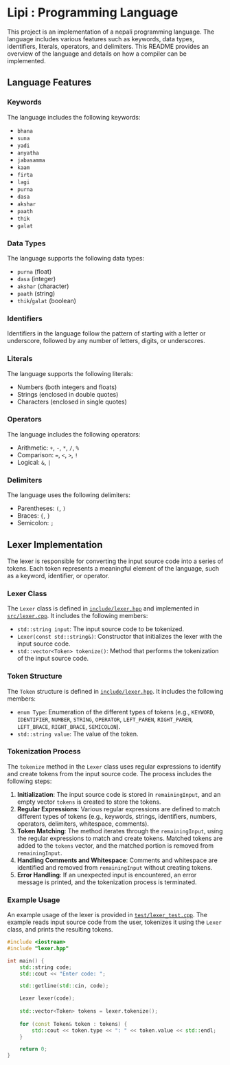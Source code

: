 # Lipi : Programming Language

This project is an implementation of a nepali programming language. The language includes various features such as keywords, data types, identifiers, literals, operators, and delimiters. This README provides an overview of the language and details on how a compiler can be implemented.

## Language Features

### Keywords
The language includes the following keywords:
- `bhana`
- `suna`
- `yadi`
- `anyatha`
- `jabasamma`
- `kaam`
- `firta`
- `lagi`
- `purna`
- `dasa`
- `akshar`
- `paath`
- `thik`
- `galat`

### Data Types
The language supports the following data types:
- `purna` (float)
- `dasa` (integer)
- `akshar` (character)
- `paath` (string)
- `thik`/`galat` (boolean)

### Identifiers
Identifiers in the language follow the pattern of starting with a letter or underscore, followed by any number of letters, digits, or underscores.

### Literals
The language supports the following literals:
- Numbers (both integers and floats)
- Strings (enclosed in double quotes)
- Characters (enclosed in single quotes)

### Operators
The language includes the following operators:
- Arithmetic: `+`, `-`, `*`, `/`, `%`
- Comparison: `=`, `<`, `>`, `!`
- Logical: `&`, `|`

### Delimiters
The language uses the following delimiters:
- Parentheses: `(`, `)`
- Braces: `{`, `}`
- Semicolon: `;`

## Lexer Implementation

The lexer is responsible for converting the input source code into a series of tokens. Each token represents a meaningful element of the language, such as a keyword, identifier, or operator.

### Lexer Class

The `Lexer` class is defined in [`include/lexer.hpp`](include/lexer.hpp) and implemented in [`src/lexer.cpp`](src/lexer.cpp). It includes the following members:
- `std::string input`: The input source code to be tokenized.
- `Lexer(const std::string&)`: Constructor that initializes the lexer with the input source code.
- `std::vector<Token> tokenize()`: Method that performs the tokenization of the input source code.

### Token Structure

The `Token` structure is defined in [`include/lexer.hpp`](include/lexer.hpp). It includes the following members:
- `enum Type`: Enumeration of the different types of tokens (e.g., `KEYWORD`, `IDENTIFIER`, `NUMBER`, `STRING`, `OPERATOR`, `LEFT_PAREN`, `RIGHT_PAREN`, `LEFT_BRACE`, `RIGHT_BRACE`, `SEMICOLON`).
- `std::string value`: The value of the token.

### Tokenization Process

The `tokenize` method in the `Lexer` class uses regular expressions to identify and create tokens from the input source code. The process includes the following steps:
1. **Initialization**: The input source code is stored in `remainingInput`, and an empty vector `tokens` is created to store the tokens.
2. **Regular Expressions**: Various regular expressions are defined to match different types of tokens (e.g., keywords, strings, identifiers, numbers, operators, delimiters, whitespace, comments).
3. **Token Matching**: The method iterates through the `remainingInput`, using the regular expressions to match and create tokens. Matched tokens are added to the `tokens` vector, and the matched portion is removed from `remainingInput`.
4. **Handling Comments and Whitespace**: Comments and whitespace are identified and removed from `remainingInput` without creating tokens.
5. **Error Handling**: If an unexpected input is encountered, an error message is printed, and the tokenization process is terminated.

### Example Usage

An example usage of the lexer is provided in [`test/lexer_test.cpp`](test/lexer_test.cpp). The example reads input source code from the user, tokenizes it using the `Lexer` class, and prints the resulting tokens.

```cpp
#include <iostream>
#include "lexer.hpp"

int main() {
    std::string code;
    std::cout << "Enter code: ";

    std::getline(std::cin, code);

    Lexer lexer(code);
    
    std::vector<Token> tokens = lexer.tokenize();
    
    for (const Token& token : tokens) {
        std::cout << token.type << ": " << token.value << std::endl;
    }

    return 0;
}